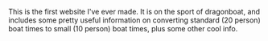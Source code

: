 This is the first website I've ever made. It is on the sport of dragonboat, and includes some pretty useful information on converting standard (20 person) boat times to small (10 person) boat times, plus some other cool info.
